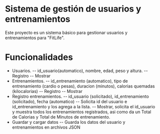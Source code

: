 # Sistema de gestión de usuarios y entrenamientos

Este proyecto es un sistema básico para gestionar usuarios y entrenamientos para "FitLife".

# Funcionalidades

- Usuarios.
    -- id_usuario(automatico), nombre, edad, peso y altura.
    -- Registro
    -- Mostrar
- Entrenamientos. 
    -- id_entrenamiento (automatico), tipo de entrenamiento (cardio o pesas), duracion (minutos), calorias quemadas (kilocalorias)
    -- Registro
    -- Mostrar
- Registro entrenamientos.
    -- id_usuario (solicitado), id_entrenamiento (solicitado), fecha (automatico)
    -- Solicita id del usuario e id_entrenamiento y los agrega a la lista.
    -- Mostrar, solicita el id_usuario y muestra todos los entrenamientos registrados, asi como da un Total de Calorias y Total de Minutos de entrenamiento.
- Guardar y cargar datos
    -- Guarda los datos del usuario y entrenamientos en archivos JSON